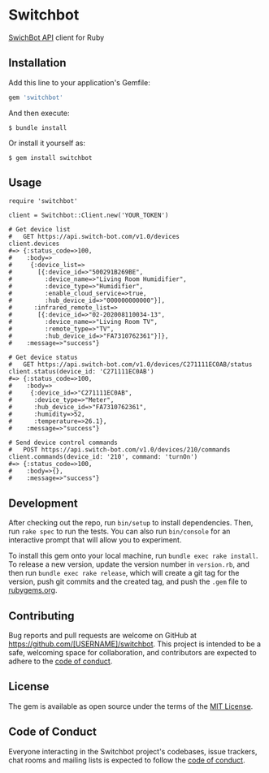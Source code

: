 # Switchbot

[SwichBot API](https://github.com/OpenWonderLabs/SwitchBotAPI) client for Ruby

## Installation

Add this line to your application's Gemfile:

```ruby
gem 'switchbot'
```

And then execute:

    $ bundle install

Or install it yourself as:

    $ gem install switchbot

## Usage

```
require 'switchbot'

client = Switchbot::Client.new('YOUR_TOKEN')

# Get device list
#   GET https://api.switch-bot.com/v1.0/devices
client.devices
#=> {:status_code=>100,
#    :body=>
#     {:device_list=>
#       [{:device_id=>"500291B269BE",
#         :device_name=>"Living Room Humidifier",
#         :device_type=>"Humidifier",
#         :enable_cloud_service=>true,
#         :hub_device_id=>"000000000000"}],
#      :infrared_remote_list=>
#       [{:device_id=>"02-202008110034-13",
#         :device_name=>"Living Room TV",
#         :remote_type=>"TV",
#         :hub_device_id=>"FA7310762361"}]},
#    :message=>"success"}

# Get device status
#   GET https://api.switch-bot.com/v1.0/devices/C271111EC0AB/status
client.status(device_id: 'C271111EC0AB')
#=> {:status_code=>100,
#    :body=>
#     {:device_id=>"C271111EC0AB",
#      :device_type=>"Meter",
#      :hub_device_id=>"FA7310762361",
#      :humidity=>52,
#      :temperature=>26.1},
#    :message=>"success"}

# Send device control commands
#   POST https://api.switch-bot.com/v1.0/devices/210/commands
client.commands(device_id: '210', command: 'turnOn')
#=> {:status_code=>100,
#    :body=>{},
#    :message=>"success"}
```

## Development

After checking out the repo, run `bin/setup` to install dependencies. Then, run `rake spec` to run the tests. You can also run `bin/console` for an interactive prompt that will allow you to experiment.

To install this gem onto your local machine, run `bundle exec rake install`. To release a new version, update the version number in `version.rb`, and then run `bundle exec rake release`, which will create a git tag for the version, push git commits and the created tag, and push the `.gem` file to [rubygems.org](https://rubygems.org).

## Contributing

Bug reports and pull requests are welcome on GitHub at https://github.com/[USERNAME]/switchbot. This project is intended to be a safe, welcoming space for collaboration, and contributors are expected to adhere to the [code of conduct](https://github.com/[USERNAME]/switchbot/blob/master/CODE_OF_CONDUCT.md).

## License

The gem is available as open source under the terms of the [MIT License](https://opensource.org/licenses/MIT).

## Code of Conduct

Everyone interacting in the Switchbot project's codebases, issue trackers, chat rooms and mailing lists is expected to follow the [code of conduct](https://github.com/[USERNAME]/switchbot/blob/master/CODE_OF_CONDUCT.md).
